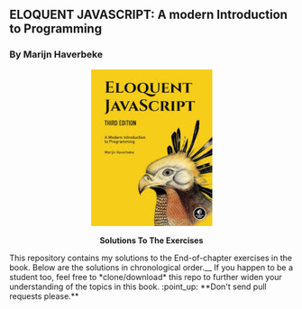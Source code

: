 ## ELOQUENT JAVASCRIPT: A modern Introduction to Programming
### By Marijn Haverbeke

<p align="center">
<img src="images/logo.jpg"  width="215" height="278' alt="logo">
</p>

<p align="center"><b>Solutions To The Exercises</b></p>
<p>This repository contains my solutions to the End-of-chapter exercises in the book. Below are the solutions in chronological order.__
If you happen to be a student too, feel free to *clone/download* this repo to further widen your understanding of the topics in this book.
:point_up: **Don't send pull requests please.**</p>
